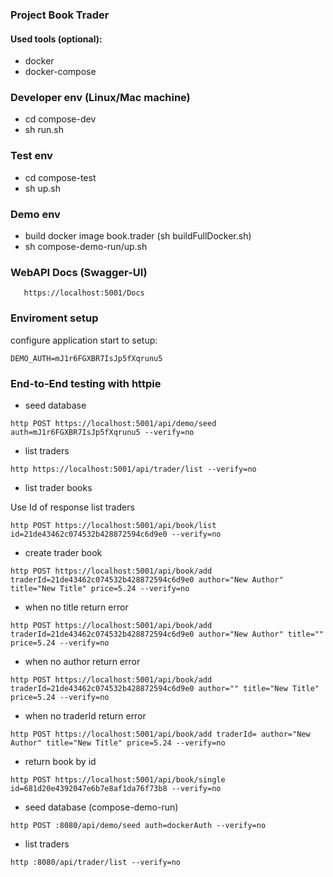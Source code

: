 ### Project Book Trader

#### Used tools (optional):
- docker
- docker-compose

### Developer env (Linux/Mac machine)

- cd compose-dev
- sh run.sh


### Test env

- cd compose-test
- sh up.sh

### Demo env

- build docker image book.trader (sh buildFullDocker.sh)
- sh compose-demo-run/up.sh

### WebAPI Docs (Swagger-UI)

```
   https://localhost:5001/Docs

```

### Enviroment setup

configure application start to setup:
```
DEMO_AUTH=mJ1r6FGXBR7IsJp5fXqrunu5 
```

### End-to-End testing with httpie


- seed database 
```
http POST https://localhost:5001/api/demo/seed auth=mJ1r6FGXBR7IsJp5fXqrunu5 --verify=no
```

- list traders

```
http https://localhost:5001/api/trader/list --verify=no
```

- list trader books

Use Id of response list traders

```
http POST https://localhost:5001/api/book/list id=21de43462c074532b428872594c6d9e0 --verify=no
```

- create trader book

```
http POST https://localhost:5001/api/book/add traderId=21de43462c074532b428872594c6d9e0 author="New Author" title="New Title" price=5.24 --verify=no
```

- when no title return error 

```
http POST https://localhost:5001/api/book/add traderId=21de43462c074532b428872594c6d9e0 author="New Author" title="" price=5.24 --verify=no
```

- when no author return error 

```
http POST https://localhost:5001/api/book/add traderId=21de43462c074532b428872594c6d9e0 author="" title="New Title" price=5.24 --verify=no
```

- when no traderId return error 

```
http POST https://localhost:5001/api/book/add traderId= author="New Author" title="New Title" price=5.24 --verify=no
```

- return book by id

```
http POST https://localhost:5001/api/book/single id=681d20e4392047e6b7e8af1da76f73b8 --verify=no
```

- seed database (compose-demo-run)

```
http POST :8080/api/demo/seed auth=dockerAuth --verify=no
```

- list traders

```
http :8080/api/trader/list --verify=no
```